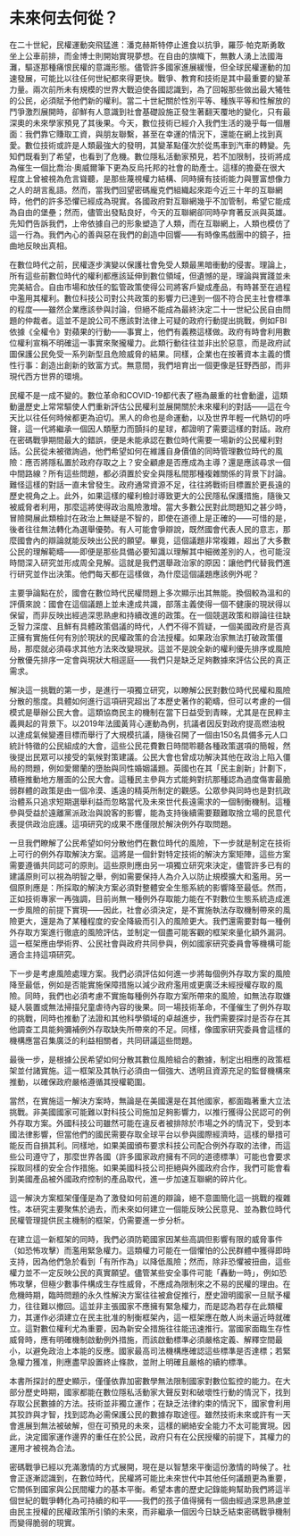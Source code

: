 # 未來何去何從？

在二十世紀，民權運動突飛猛進：潘克赫斯特停止進食以抗爭，羅莎·帕克斯勇敢坐上公車前排，而金博士則開始實現夢想。在自由的旗幟下，無數人湧上法國海灘，驅逐那種痛恨民權的意識形態。儘管許多國家進展緩慢，但全球民權運動的加速發展，可能比以往任何世紀都來得更快。戰爭、教育和技術是其中最重要的變革力量。兩次前所未有規模的世界大戰迫使各國認識到，為了回報那些做出最大犧牲的公民，必須賦予他們新的權利。當二十世紀關於性別平等、種族平等和性解放的鬥爭激烈展開時，卻鮮有人意識到社會基礎設施正發生著翻天覆地的變化，只有最深奧的未來學家預見了其後果。今天，數位技術已經介入我們生活的幾乎每一個層面：我們靠它賺取工資，與朋友聯繫，甚至在幸運的情況下，還能在網上找到真愛。數位技術或許是人類最強大的發明，其變革點僅次於從馬車到汽車的轉變。先知們既看到了希望，也看到了危機。數位隱私活動家預見，若不加限制，技術將成為催生一個比喬治·奧威爾筆下更為反烏托邦的社會的助產士。這樣的擔憂在很大程度上曾被視為危言聳聽，是那些蔑視權力結構、同時擁有技術能力與豐富想像力之人的胡言亂語。然而，當我們回望密碼龐克們組織起來距今近三十年的互聯網時，他們的許多恐懼已經成為現實。各國政府對互聯網幾乎不加管制，希望它能成為自由的堡壘；然而，儘管出發點良好，今天的互聯網卻同時孕育著反派與英雄。先知們告訴我們，上帝依據自己的形象塑造了人類，而在互聯網上，人類也模仿了這一行為。我們內心的善與惡在我們的創造中回響——有時像馬戲團中的鏡子，扭曲地反映出真相。

在數位時代之前，民權逐步演變以保護社會免受人類最黑暗衝動的侵害。理論上，所有這些前數位時代的權利都應該延伸到數位領域，但遺憾的是，理論與實踐並未完美結合。自由市場和放任的監管政策使得公司將客戶變成產品，有時甚至在過程中濫用其權利。數位科技公司對公共政策的影響力已達到一個不符合民主社會標準的程度——雖然企業應該參與討論，但絕不能成為最終決定二十一世紀公民自由問題的仲裁者。這並不是說公司不應該對法律上可疑的政府行動提出挑戰，例如FBI依據《全權令》對蘋果的行動——事實上，他們有義務這樣做。政府有時會利用數位權利宣稱不明確這一事實來聚攏權力。此類行動往往並非出於惡意，而是政府試圖保護公民免受一系列新型且危險威脅的結果。同樣，企業也在按著資本主義的慣性行事：創造出創新的致富方式。無意間，我們培育出一個更像是狂野西部，而非現代西方世界的環境。

民權不是一成不變的。數位革命和COVID-19都代表了極為嚴重的社會動盪，這類動盪歷史上常常驅使人們重新評估公民權利並展開關於未來權利的對話——這在今天比以往任何時候都更為迫切。黑人的命也是命運動，以及世界年輕一代熱切的呼聲，這一代將繼承一個因人類壓力而顫抖的星球，都證明了需要這樣的對話。政府在密碼戰爭期間最大的錯誤，便是未能承認在數位時代需要一場新的公民權利對話。公民從未被徵詢過，他們希望如何在維護自身價值的同時管理數位時代的風險：應否將隱私置於政府存取之上？安全顧慮是否應成為主導？還是應該尋求一個中間路線？所有這些問題，都必須置於安全與隱私間那種複雜關係的背景下討論。難怪這樣的對話一直未曾發生。政府通常資源不足，往往將戰術目標置於更長遠的歷史視角之上。此外，如果這樣的權利檢討導致更大的公民隱私保護措施，隨後又被威脅者利用，那麼這將使得政治風險激增。當大多數公民對此問題知之甚少時，冒險開展此類檢討在政治上無疑是不智的，即使在道德上是正確的——可惜的是，後者往往無法轉化為選舉優勢。有人可能會爭辯說，既然國會代表人民的意志，那麼國會內的辯論就能反映出公民的願望。畢竟，這個議題非常複雜，超出了大多數公民的理解範疇——即便是那些具備必要知識以理解其中細微差別的人，也可能沒時間深入研究並形成周全見解。這就是我們選舉政治家的原因：讓他們代替我們進行研究並作出決策。他們每天都在這樣做，為什麼這個議題應該例外呢？

主要爭論點在於，國會在數位時代民權問題上多次顯示出其無能。換個較為溫和的評價來說：國會在這個議題上並未達成共識，部落主義使得一個不健康的現狀得以保留，而非反映出經過深思熟慮和持續改進的政策。在一個競選政策和辯論往往缺乏智力深度、且鮮有具體政策倡議的時代，人們不得不質疑，一個美國政府是否真正擁有實施任何有別於現狀的民權政策的合法授權。如果政治家無法打破政策僵局，那麼就必須尋求其他方法來改變現狀。這並不是說全新的權利優先排序或風險分散優先排序一定會與現狀大相逕庭——我們只是缺乏足夠數據來評估公民的真正需求。

解決這一挑戰的第一步，是進行一項獨立研究，以瞭解公民對數位時代民權和風險分散的態度。具體如何進行這項研究超出了本歷史著作的範疇，但可以考慮的一個模式是舉辦公民大會。這類協商民主的機制在當下日益受到青睞，尤其是在民粹主義興起的背景下。以2019年法國黃背心運動為例，抗議者因反對政府提高燃油稅以達成氣候變遷目標而舉行了大規模抗議，隨後召開了一個由150名具備多元人口統計特徵的公民組成的大會，這些公民花費數日時間聆聽各種政策選項的簡報，然後提出民眾可以接受的氣候對策建議。公民大會也曾成功解決其他在政治上陷入僵局的問題，例如愛爾蘭的墮胎與同性婚姻議題。英國也在其「民主創新」計劃下，積極推動地方層面的公民大會。這種民主參與方式能夠對抗那種認為過度傷害最脆弱群體的政策是由一個冷漠、遙遠的精英所制定的觀感。公眾參與同時也是對抗政治體系只追求短期選舉利益而忽略當代及未來世代長遠需求的一個制衡機制。這種參與受益於遠離黨派政治與說客的影響，能為支持後續需要艱難取捨立場的民意代表提供政治庇護。這項研究的成果不應僅限於解決例外存取問題。

一旦我們瞭解了公民希望如何分散他們在數位時代的風險，下一步就是制定在技術上可行的例外存取解決方案。這將是一個針對特定技術的解決方案矩陣，這些方案需要遵循共同認可的原則。這些原則應由另一項獨立研究來決定，儘管許多已有的建議原則可以視為明智之舉，例如需要保持人為介入以防止規模擴大和濫用。另一個原則應是：所採取的解決方案必須對整體安全生態系統的影響降至最低。然而，正如技術專家一再強調，目前尚無一種例外存取能力能在不對數位生態系統造成進一步風險的前提下實現——因此，社會必須決定，是不實施執法存取機制帶來的風險更大，還是為了某種程度的安全降級而引入的風險更大。我們還需要對每一種例外存取方案進行徹底的風險評估，並制定一個盡可能客觀的框架來量化額外漏洞。這一框架應由學術界、公民社會與政府共同參與，例如國家研究委員會等機構可能適合主持這項研究。

下一步是考慮風險處理方案。我們必須評估如何進一步將每個例外存取方案的風險降至最低，例如是否能實施保障措施以減少政府濫用或更廣泛未經授權存取的風險。同時，我們也必須考慮不實施每種例外存取方案所帶來的風險，如無法存取嫌疑人裝置或無法掃描兒童虐待內容的後果。同一場技術革命，不僅催生了例外存取的挑戰，同時也推動了法證和其他科學領域的卓越進步，我們需要探討是否存在其他調查工具能夠彌補例外存取缺失所帶來的不足。同樣，像國家研究委員會這樣的機構應當召集廣泛的利益相關者，共同研議這些問題。

最後一步，是根據公民希望如何分散其數位風險組合的數據，制定出相應的政策框架並付諸實施。這一框架及其執行必須由一個強大、透明且資源充足的監督機構來推動，以確保政府嚴格遵循其授權範圍。

當然，在實施這一解決方案時，無論是在美國還是在其他國家，都面臨著重大立法挑戰。非美國國家可能難以對科技公司施加足夠影響力，以推行獲得公民認可的例外存取方案。外國科技公司雖然可能在違反者被排除於市場之外的情況下，受到本國法律影響，但當他們的國民需要存取全球平台以參與國際經濟時，這樣的舉措可能反而自損其利。同樣地，如果美國頒布要求科技公司配合例外存取的法律，而這些公司遵守了，那麼世界各國（許多國家政府擁有不同的道德標準）可能也會要求採取同樣的安全合作措施。如果美國科技公司拒絕與外國政府合作，我們可能會看到美國產品被外國政府控制的產品取代，進一步加速互聯網的碎片化。

這一解決方案框架僅僅是為了激發如何前進的辯論，絕不意圖簡化這一挑戰的複雜性。本研究主要聚焦於過去，而未來如何建立一個能反映公民意見、並為數位時代民權管理提供民主機制的框架，仍需要進一步分析。

在建立這一新框架的同時，我們必須防範國家因某些高調但影響有限的威脅事件（如恐怖攻擊）而濫用緊急權力。這類權力可能在一個懼怕的公民群體中獲得即時支持，因為他們急於看到「有所作為」以降低風險；然而，除非恐懼被扭曲，這些權力並不一定反映公民的真實願望。儘管某些安全事件可能「轟動一時」，例如恐怖攻擊，但極少數事件構成生存性威脅，不應成為限制來之不易的民權的理由。在危機時期，臨時問題的永久性解決方案往往被倉促推行，歷史證明國家一旦賦予權力，往往難以撤回。這並非主張國家不應擁有緊急權力，而是認為若存在此類權力，其運作必須建立在民主批准的制衡框架內，這一框架應在敵人尚未逼近時就確立。這對數位權利尤為重要，因為新安全措施往往能迅速推行。當國家面臨生存性威脅時，應有明確機制啟動例外措施，而該啟動標準必須嚴格定義、解釋空間最小，以避免政治上本能的反應。國家最高司法機構應確認這些標準是否達標；若緊急權力獲准，則應盡早設置終止條款，並附上明確且嚴格的續約標準。

本書所探討的歷史顯示，僅僅依靠加密數學無法限制國家對數位監控的能力。在大部分歷史時期，國家都能在數位隱私活動家大聲反對和破壞性行動的情況下，找到存取公民數據的方法。技術並非獨立運作；在缺乏法律約束的情況下，國家會利用其狡詐與才智，找到認為必需保護公民的數據存取途徑。雖然技術未來或許有一天會進展到無法被破解，但在可預見的未來，這樣的網絡安全能力不太可能實現。因此，決定國家運作邊界的重任在於公民，政府只有在公民授權的前提下，其權力的運用才被視為合法。

密碼戰爭已經以充滿激情的方式展開，現在是以智慧來平衡這份激情的時候了。社會正逐漸認識到，在數位時代，民權將可能比未來世代中其他任何議題更為重要，它關係到國家與公民間權力的基本平衡。希望本書的歷史記錄能夠幫助我們將這半個世紀的戰爭轉化為可持續的和平——我們的孩子值得擁有一個由經過深思熟慮並由民主授權的民權政策所引領的未來，而非繼承一個因今日缺乏結束密碼戰爭機制而變得脆弱的現實。